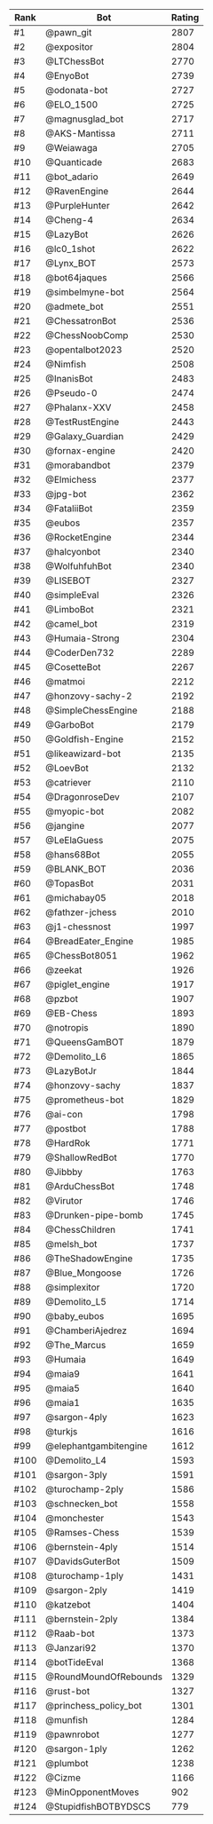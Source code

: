 Rank|Bot|Rating
---|---|---
#1|@pawn_git|2807
#2|@expositor|2804
#3|@LTChessBot|2770
#4|@EnyoBot|2739
#5|@odonata-bot|2727
#6|@ELO_1500|2725
#7|@magnusglad_bot|2717
#8|@AKS-Mantissa|2711
#9|@Weiawaga|2705
#10|@Quanticade|2683
#11|@bot_adario|2649
#12|@RavenEngine|2644
#13|@PurpleHunter|2642
#14|@Cheng-4|2634
#15|@LazyBot|2626
#16|@lc0_1shot|2622
#17|@Lynx_BOT|2573
#18|@bot64jaques|2566
#19|@simbelmyne-bot|2564
#20|@admete_bot|2551
#21|@ChessatronBot|2536
#22|@ChessNoobComp|2530
#23|@opentalbot2023|2520
#24|@Nimfish|2508
#25|@InanisBot|2483
#26|@Pseudo-0|2474
#27|@Phalanx-XXV|2458
#28|@TestRustEngine|2443
#29|@Galaxy_Guardian|2429
#30|@fornax-engine|2420
#31|@morabandbot|2379
#32|@Elmichess|2377
#33|@jpg-bot|2362
#34|@FataliiBot|2359
#35|@eubos|2357
#36|@RocketEngine|2344
#37|@halcyonbot|2340
#38|@WolfuhfuhBot|2340
#39|@LISEBOT|2327
#40|@simpleEval|2326
#41|@LimboBot|2321
#42|@camel_bot|2319
#43|@Humaia-Strong|2304
#44|@CoderDen732|2289
#45|@CosetteBot|2267
#46|@matmoi|2212
#47|@honzovy-sachy-2|2192
#48|@SimpleChessEngine|2188
#49|@GarboBot|2179
#50|@Goldfish-Engine|2152
#51|@likeawizard-bot|2135
#52|@LoevBot|2132
#53|@catriever|2110
#54|@DragonroseDev|2107
#55|@myopic-bot|2082
#56|@jangine|2077
#57|@LeElaGuess|2075
#58|@hans68Bot|2055
#59|@BLANK_BOT|2036
#60|@TopasBot|2031
#61|@michabay05|2018
#62|@fathzer-jchess|2010
#63|@j1-chessnost|1997
#64|@BreadEater_Engine|1985
#65|@ChessBot8051|1962
#66|@zeekat|1926
#67|@piglet_engine|1917
#68|@pzbot|1907
#69|@EB-Chess|1893
#70|@notropis|1890
#71|@QueensGamBOT|1879
#72|@Demolito_L6|1865
#73|@LazyBotJr|1844
#74|@honzovy-sachy|1837
#75|@prometheus-bot|1829
#76|@ai-con|1798
#77|@postbot|1788
#78|@HardRok|1771
#79|@ShallowRedBot|1770
#80|@Jibbby|1763
#81|@ArduChessBot|1748
#82|@Virutor|1746
#83|@Drunken-pipe-bomb|1745
#84|@ChessChildren|1741
#85|@melsh_bot|1737
#86|@TheShadowEngine|1735
#87|@Blue_Mongoose|1726
#88|@simplexitor|1720
#89|@Demolito_L5|1714
#90|@baby_eubos|1695
#91|@ChamberiAjedrez|1694
#92|@The_Marcus|1659
#93|@Humaia|1649
#94|@maia9|1641
#95|@maia5|1640
#96|@maia1|1635
#97|@sargon-4ply|1623
#98|@turkjs|1616
#99|@elephantgambitengine|1612
#100|@Demolito_L4|1593
#101|@sargon-3ply|1591
#102|@turochamp-2ply|1586
#103|@schnecken_bot|1558
#104|@monchester|1543
#105|@Ramses-Chess|1539
#106|@bernstein-4ply|1514
#107|@DavidsGuterBot|1509
#108|@turochamp-1ply|1431
#109|@sargon-2ply|1419
#110|@katzebot|1404
#111|@bernstein-2ply|1384
#112|@Raab-bot|1373
#113|@Janzari92|1370
#114|@botTideEval|1368
#115|@RoundMoundOfRebounds|1329
#116|@rust-bot|1327
#117|@princhess_policy_bot|1301
#118|@munfish|1284
#119|@pawnrobot|1277
#120|@sargon-1ply|1262
#121|@plumbot|1238
#122|@Cizme|1166
#123|@MinOpponentMoves|902
#124|@StupidfishBOTBYDSCS|779
